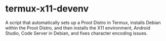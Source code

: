# termux-x11-devenv
A script that automatically sets up a Proot Distro in Termux, installs Debian within the Proot Distro, and then installs the X11 environment, Android Studio, Code Server in Debian, and fixes character encoding issues.
